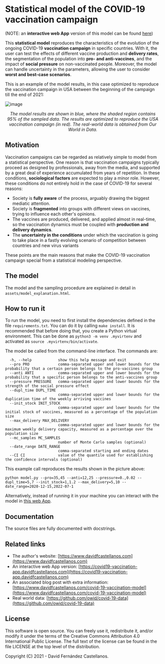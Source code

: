 
# Statistical model of the COVID-19 vaccination campaign

(NOTE: an **interactive web App** version of this model can be found [here](https://covid19-vaccination-app.davidfcastellanos.com))

This **statistical model** reproduces the characteristics of the evolution of the ongoing COVID-19 **vaccination campaign** in specific countries. With it, the user can test the effects of different vaccine production and **delivery rates**, the segmentation of the population into **pro- and anti-vaccines**, and the impact of **social pressure** on non-vaccinated people. Moreover, the model can handle uncertainty in the parameters, allowing the user to consider **worst and best-case scenarios**.

This is an example of the model results, in this case optimized to reproduce the vaccination campaign in USA between the beginning of the campaign till the end of 2021:

![image](https://user-images.githubusercontent.com/5737365/144921956-da822382-1631-4c40-b409-0c762a2d66f5.jpg)

<p align="center"><i>
The model results are shown in blue, where the shaded region contains 95% of the sampled data. The results are optimized to reproduce the USA vaccination campaign (in red). The real-world data is obtained from Our World in Data.
</i></p>

## Motivation
Vaccination campaigns can be regarded as relatively simple to model from a statistical perspective. One reason is that vaccination campaigns typically proceed as designed by professionals, away from the media, and supported by a great deal of experience accumulated from years of repetition. In these conditions, **sociological factors** are expected to play a minor role. However, these conditions do not entirely hold in the case of COVID-19 for several reasons:

-   Society is **fully aware** of the process, arguably drawing the biggest mediatic attention.    
-   Society is **fragmented** into groups with different views on vaccines, trying to influence each other's opinions.    
-   The vaccines are produced, delivered, and applied almost in real-time, so the vaccination dynamics must be coupled with **production and delivery dynamics**.    
-   The **uncertainty in the conditions** under which the vaccination is going to take place in a fastly evolving scenario of competition between countries and new virus variants
    
These points are the main reasons that make the COVID-19 vaccination campaign special from a statistical modeling perspective.  

## The model
The model and the sampling procedure are explained in detail in `assets/model_explanation.html`.


## How to run it

To run the model, you need to first install the dependencies defined in the file `requirements.txt`. You can do it by calling `make install`. It is recommended that before doing that, you create a Python virtual environment. This can be done as `python3 -m venv .myvirtenv` and activated as `source .myvirtenv/bin/activate`.

The model be called from the command-line interface. The commands are:

	  -h, --help            show this help message and exit
	  --pro PRO             comma-separated upper and lower bounds for the probability that a certain person belongs to the pro-vaccines group
	  --anti ANTI           comma-separated upper and lower bounds for the probability that a specific person belongs to the anti-vaccines group
	  --pressure PRESSURE   comma-separated upper and lower bounds for the strength of the social pressure effect
	  --dupl_time DUPL_TIME
	                        comma-separated upper and lower bounds for the duplication time of the weekly arriving vaccines
	  --init_stock INIT_STOCK
	                        comma-separated upper and lower bounds for the initial stock of vaccines, measured as a percentage of the population size
	  --max_delivery MAX_DELIVERY
	                        comma-separated upper and lower bounds for the maximum weekly delivery capacity, measured as a percentage over the population size
	  --mc_samples MC_SAMPLES
	                        number of Monte Carlo samples (optional)
	  --date_range DATE_RANGE
	                        comma-separated starting and ending dates
	  --CI CI               value of the quantile used for establishing the confidence intervals (optional)

This example call reproduces the results shown in the picture above:
	
	python model.py --pro=35,45 --anti=12,25 --pressure=0.,0.02 --dupl_time=5,7 --init_stock=1,1.2 --max_delivery=5,10 --date_range=2020-12-15,2022-07-1

Alternatively, instead of running it in your machine you can interact with the model in [this web App](https://covid19-vaccination-app.davidfcastellanos.com).

## Documentation
The source files are fully documented with docstrings.

## Related links

-   The author's website: [https://www.davidfcastellanos.com](https://www.davidfcastellanos.com)
-   An interactive web App version: [https://covid19-vaccination-app.davidfcastellanos.com](https://covid19-vaccination-app.davidfcastellanos.com)
-   An associated blog post with extra information: [https://www.davidfcastellanos.com/covid-19-vaccination-model](https://www.davidfcastellanos.com/covid-19-vaccination-model)
-   Real world data: [https://github.com/owid/covid-19-data](https://github.com/owid/covid-19-data)

## License
This software is open source. You can freely use it, redistribute it, and/or modify it
under the terms of the Creative Commons Attribution 4.0 International Public 
License. The full text of the license can be found in the file LICENSE at the top level of the distribution.
 
Copyright (C) 2021  - David Fernández Castellanos.


